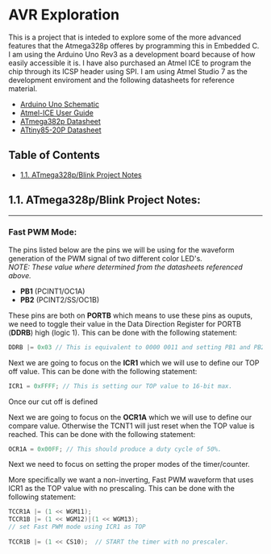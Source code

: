 # AVR Exploration

This is a project that is inteded to explore some of the more advanced features that the Atmega328p offeres by programming this in Embedded C. I am using the Arduino Uno Rev3 as a development board because of how easily accessible it is. I have also purchased an Atmel ICE to program the chip through its ICSP header using SPI. I am using Atmel Studio 7 as the development enviroment and the following datasheets for reference material.

* [Arduino Uno Schematic](https://www.arduino.cc/en/uploads/Main/Arduino_Uno_Rev3-schematic.pdf)
* [Atmel-ICE User Guide](http://ww1.microchip.com/downloads/en/DeviceDoc/Atmel-ICE_UserGuide.pdf)
* [ATmega382p Datasheet](http://ww1.microchip.com/downloads/en/DeviceDoc/Atmel-7810-Automotive-Microcontrollers-ATmega328P_Datasheet.pdf)
* [ATtiny85-20P Datasheet](https://www.mouser.com/datasheet/2/268/Atmel-2586-AVR-8-bit-Microcontroller-ATtiny25-ATti-1315542.pdf)

## Table of Contents
* [1.1. ATmega328p/Blink Project Notes](#11-atmega328pblink-project-notes)


## 1.1. ATmega328p/Blink Project Notes:
------
### Fast PWM Mode:
The pins listed below are the pins we will be using for the waveform generation of the PWM signal of two different color LED's.  
*NOTE: These value where determined from the datasheets referenced above.*

* **PB1** (PCINT1/OC1A)
* **PB2** (PCINT2/SS/OC1B)

These pins are both on **PORTB** which means to use these pins as ouputs, we need to toggle their value in the Data Direction Register for PORTB (**DDRB**) high (logic 1).
This can be done with the following statement: 

```c
DDRB |= 0x03 // This is equivalent to 0000 0011 and setting PB1 and PB2 as outputs.
```

Next we are going to focus on the **ICR1** which we will use to define our TOP off value.
This can be done with the following statement: 

```c
ICR1 = 0xFFFF; // This is setting our TOP value to 16-bit max.
```

Once our cut off is defined 

Next we are going to focus on the **OCR1A** which we will use to define our compare value. Otherwise the TCNT1 will just reset when the TOP value is reached.
This can be done with the following statement: 

```c
OCR1A = 0x00FF; // This should produce a duty cycle of 50%.
```

Next we need to focus on setting the proper modes of the timer/counter.

More specifically we want a non-inverting, Fast PWM waveform that uses ICR1 as the TOP value with no prescaling. 
This can be done with the following statement: 

```c
TCCR1A |= (1 << WGM11);
TCCR1B |= (1 << WGM12)|(1 << WGM13);
// set Fast PWM mode using ICR1 as TOP
    
TCCR1B |= (1 << CS10);  // START the timer with no prescaler.
```
